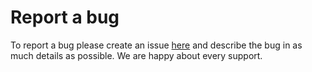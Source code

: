 # Report a bug

To report a bug please create an issue [here](https://github.com/chrztoph/texterify/issues) and describe the bug in as much details as possible. We are happy about every support.

